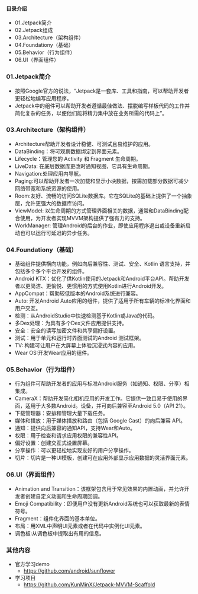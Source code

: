 #### 目录介绍
- 01.Jetpack简介
- 02.Jetpack组成
- 03.Architecture（架构组件）
- 04.Foundationy（基础）
- 05.Behavior（行为组件）
- 06.UI（界面组件）



### 01.Jetpack简介
- 按照Google官方的说法，“Jetpack是一套库、工具和指南，可以帮助开发者更轻松地编写应用程序。
- Jetpack中的组件可以帮助开发者遵循最佳做法、摆脱编写样板代码的工作并简化复杂的任务，以便他们能将精力集中放在业务所需的代码上”。



### 03.Architecture（架构组件）
- Architecture帮助开发者设计稳健、可测试且易维护的应用。
- DataBinding：将可观察数据绑定到界面元素。
- Lifecycle：管理您的 Activity 和 Fragment 生命周期。
- LiveData: 在底层数据库更改时通知视图，它具有生命周期。
- Navigation:处理应用内导航。
- Paging:可以帮助开发者一次加载和显示小块数据，按需加载部分数据可减少网络带宽和系统资源的使用。
- Room:友好、流畅的访问SQLite数据库。它在SQLite的基础上提供了一个抽象层，允许更强大的数据库访问。
- ViewModel: 以生命周期的方式管理界面相关的数据，通常和DataBinding配合使用，为开发者实现MVVM架构提供了强有力的支持。
- WorkManager: 管理Android的后台的作业，即使应用程序退出或设备重新启动也可以运行可延迟的异步任务。



### 04.Foundationy（基础）
- 基础组件提供横向功能，例如向后兼容性、测试、安全、Kotlin 语言支持，并包括多个多个平台开发的组件。
- Android KTX：优化了供Kotlin使用的Jetpack和Android平台API。帮助开发者以更简洁、更愉悦、更惯用的方式使用Kotlin进行Android开发。
- AppCompat：帮助较低版本的Android系统进行兼容。
- Auto: 开发Android Auto应用的组件，提供了适用于所有车辆的标准化界面和用户交互。
- 检测：从AndroidStudio中快速检测基于Kotlin或Java的代码。
- 多Dex处理：为具有多个Dex文件应用提供支持。
- 安全：安全的读写加密文件和共享偏好设置。
- 测试：用于单元和运行时界面测试的Android 测试框架。
- TV: 构建可让用户在大屏幕上体验沉浸式内容的应用。
- Wear OS:开发Wear应用的组件。



### 05.Behavior（行为组件）
- 行为组件可帮助开发者的应用与标准Android服务（如通知、权限、分享）相集成。
- CameraX：帮助开发简化相机应用的开发工作。它提供一致且易于使用的界面，适用于大多数Android。设备，并可向后兼容至Android 5.0（API 21）。
- 下载管理器：安排和管理大量下载任务。
- 媒体和播放：用于媒体播放和路由（包括 Google Cast）的向后兼容 API。
- 通知：提供向后兼容的通知API，支持Wear和Auto。
- 权限：用于检查和请求应用权限的兼容性API。
- 偏好设置：创建交互式设置屏幕。
- 分享操作：可以更轻松地实现友好的用户分享操作。
- 切片：切片是一种UI模板，创建可在应用外部显示应用数据的灵活界面元素。



### 06.UI（界面组件）
- Animation and Transition：该框架包含用于常见效果的内置动画，并允许开发者创建自定义动画和生命周期回调。
- Emoji Compatibility：即便用户没有更新Android系统也可以获取最新的表情符号。
- Fragment：组件化界面的基本单位。
- 布局：用XML中声明UI元素或者在代码中实例化UI元素。
- 调色板:从调色板中提取出有用的信息。







### 其他内容
- 官方学习demo
    - https://github.com/android/sunflower
- 学习项目
    - https://github.com/KunMinX/Jetpack-MVVM-Scaffold






